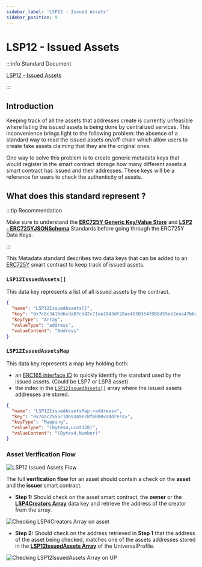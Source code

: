 ```yaml
---
sidebar_label: 'LSP12 - Issued Assets'
sidebar_position: 9
---
```


# LSP12 - Issued Assets

:::info Standard Document

[LSP12 - Issued Assets](https://github.com/lukso-network/LIPs/blob/main/LSPs/LSP-12-IssuedAssets.md)

:::

## Introduction

Keeping track of all the assets that addresses create is currently unfeasible where listing the issued assets is being done by centralized services. This inconvenience brings light to the following problem: the absence of a standard way to read the issued assets on/off-chain which allow users to create fake assets claiming that they are the original ones.

One way to solve this problem is to create generic metadata keys that would register in the smart contract storage how many different assets a smart contract has issued and their addresses. These keys will be a reference for users to check the authenticity of assets.

## What does this standard represent ?

:::tip Recommendation

Make sure to understand the **[ERC725Y Generic Key/Value Store](../lsp-background/erc725.md#erc725y---generic-data-keyvalue-store)** and **[LSP2 - ERC725YJSONSchema](../generic-standards/lsp2-json-schema.md)** Standards before going through the ERC725Y Data Keys.

:::

This Metadata standard describes two data keys that can be added to an [ERC725Y](https://github.com/ethereum/EIPs/blob/master/EIPS/eip-725.md) smart contract to keep track of issued assets.

### `LSP12IssuedAssets[]`

This data key represents a list of all issued assets by the contract.

```json
{
  "name": "LSP12IssuedAssets[]",
  "key": "0x7c8c3416d6cda87cd42c71ea1843df28ac4850354f988d55ee2eaa47b6dc05cd",
  "keyType": "Array",
  "valueType": "address",
  "valueContent": "Address"
}
```

### `LSP12IssuedAssetsMap`

This data key represents a map key holding both:

- an [ERC165 interface ID](https://eips.ethereum.org/EIPS/eip-165) to quickly identify the standard used by the issued assets. (Could be LSP7 or LSP8 asset)
- the index in the [`LSP12IssuedAssets[]`](#lsp12issuedassets) array where the issued assets addresses are stored.

```json
{
  "name": "LSP12IssuedAssetsMap:<address>",
  "key": "0x74ac2555c10b9349e78f0000<address>",
  "keyType": "Mapping",
  "valueType": "(bytes4,uint128)",
  "valueContent": "(Bytes4,Number)"
}
```

### Asset Verification Flow

![LSP12 Issued Assets Flow](../../../static/img/standards/lsp12/lsp12-issuedassets1.jpeg)

The full **verification flow** for an asset should contain a check on the **asset** and the **issuer** smart contract.

- **Step 1:** Should check on the asset smart contract, the **owner** or the **[LSP4Creators Array](../nft-2.0/LSP4-Digital-Asset-Metadata.md#lsp4creators)** data key and retrieve the address of the creator from the array.

![Checking LSP4Creators Array on asset](../../../static/img/standards/lsp12/lsp12-issuedassets2.jpeg)

- **Step 2:** Should check on the address retrieved in **Step 1** that the address of the asset being checked, matches one of the assets addresses stored in the **[LSP12IssuedAssets Array](#lsp12issuedassets)** of the UniversalProfile.

![Checking LSP12IssuedAssets Array on UP](../../../static/img/standards/lsp12/lsp12-issuedassets3.jpeg)
